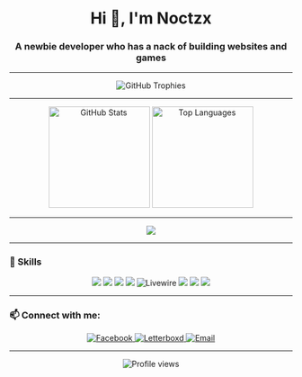 <!-- Profile Header -->
<h1 align="center">Hi 👋, I'm Noctzx</h1>
<h3 align="center">A newbie developer who has a nack of building websites and games</h3>

---

<!-- GitHub Trophies -->
<p align="center">
  <img src="https://github-profile-trophy.vercel.app/?username=nocts2224&theme=onedark&margin-w=10&margin-h=10&no-frame=true#gh-dark-mode-only" alt="GitHub Trophies" />
</p>

---

<!-- GitHub Stats -->
<p align="center">
  <img height="180em" src="https://github-readme-stats.vercel.app/api?username=nocts2224&show_icons=true&theme=onedark&hide_border=true#gh-dark-mode-only" alt="GitHub Stats" />
  <img height="180em" src="https://github-readme-stats.vercel.app/api/top-langs/?username=nocts2224&layout=compact&theme=onedark&hide_border=true#gh-dark-mode-only" alt="Top Languages" />
</p>

---

<!-- GitHub Streak Stats -->
<p align="center">
 <img src="https://streak-stats.demolab.com?user=nocts2224&theme=onedark&hide_border=true" />
</p>

---

<!-- Skills Section -->
### 🧠 Skills
<p align="center">
  <img src="https://img.shields.io/badge/Java-%23ED8B00.svg?style=for-the-badge&logo=openjdk&logoColor=white" />
  <img src="https://img.shields.io/badge/PHP-%23777BB4.svg?style=for-the-badge&logo=php&logoColor=white" />
  <img src="https://img.shields.io/badge/JavaScript-%23F7DF1E.svg?style=for-the-badge&logo=javascript&logoColor=black" />
  <img src="https://img.shields.io/badge/Laravel-%23FF2D20.svg?style=for-the-badge&logo=laravel&logoColor=white" />
  <img src="https://img.shields.io/badge/Livewire-%23EB5286.svg?style=for-the-badge&logoColor=white" alt="Livewire" />
  <img src="https://img.shields.io/badge/Vue.js-%234FC08D.svg?style=for-the-badge&logo=vue.js&logoColor=white" />
  <img src="https://img.shields.io/badge/Flutter-%2302569B.svg?style=for-the-badge&logo=flutter&logoColor=white" />
  <img src="https://img.shields.io/badge/and_more-555555?style=for-the-badge" />
</p>

---

<!-- Contact -->
### 📫 Connect with me:
<p align="center">

  <!-- Facebook -->
  <a href="https://www.facebook.com/LJ Lumantas" target="_blank">
    <img src="https://img.shields.io/badge/Facebook-1877F2?style=for-the-badge&logo=facebook&logoColor=white" alt="Facebook" />
  </a>

  <!-- Letterboxd -->
  <a href="https://letterboxd.com/rmagallanez" target="_blank">
    <img src="https://img.shields.io/badge/Letterboxd-00D735?style=for-the-badge&logo=letterboxd&logoColor=white" alt="Letterboxd" />
  </a>

  <!-- Email -->
  <a href="mailto:ljgabrielle2224@gmail.com" target="_blank">
    <img src="https://img.shields.io/badge/Email-D14836?style=for-the-badge&logo=gmail&logoColor=white" alt="Email" />
  </a>

</p>

---

<!-- Footer -->
<p align="center">
  <img src="https://komarev.com/ghpvc/?username=nocts2224&label=Profile%20Views&color=blue&style=flat-square" alt="Profile views" />
</p>
